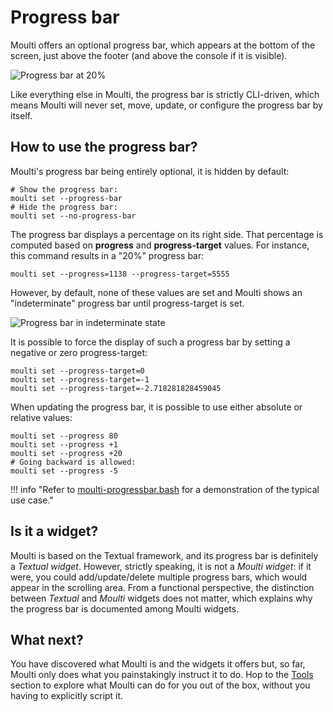 # Progress bar

Moulti offers an optional progress bar, which appears at the bottom of the screen, just above the footer (and above the
console if it is visible).

![Progress bar at 20%](assets/images/progressbar.svg)

Like everything else in Moulti, the progress bar is strictly CLI-driven, which means Moulti will never set, move,
update, or configure the progress bar by itself.

## How to use the progress bar?

Moulti's progress bar being entirely optional, it is hidden by default:

```shell
# Show the progress bar:
moulti set --progress-bar
# Hide the progress bar:
moulti set --no-progress-bar
```

The progress bar displays a percentage on its right side. That percentage is computed based on **progress** and
**progress-target** values. For instance, this command results in a "20%" progress bar:

```shell
moulti set --progress=1138 --progress-target=5555
```

However, by default, none of these values are set and Moulti shows an "indeterminate" progress bar until progress-target
is set.

![Progress bar in indeterminate state](assets/images/progressbar-indeterminate.svg)


It is possible to force the display of such a progress bar by setting a negative or zero progress-target:

```shell
moulti set --progress-target=0
moulti set --progress-target=-1
moulti set --progress-target=-2.718281828459045
```

When updating the progress bar, it is possible to use either absolute or relative values:

```shell
moulti set --progress 80
moulti set --progress +1
moulti set --progress +20
# Going backward is allowed:
moulti set --progress -5
```

!!! info "Refer to [moulti-progressbar.bash](https://github.com/xavierog/moulti/blob/master/examples/moulti-progressbar.bash) for a demonstration of the typical use case."

## Is it a widget?

Moulti is based on the Textual framework, and its progress bar is definitely a _Textual widget_.
However, strictly speaking, it is not a _Moulti widget_: if it were, you could add/update/delete multiple progress bars, which would appear in the scrolling area.
From a functional perspective, the distinction between _Textual_ and _Moulti_ widgets does not matter, which explains why the progress bar is documented among Moulti widgets.

## What next?

You have discovered what Moulti is and the widgets it offers but, so far, Moulti only does what you painstakingly instruct it to do.
Hop to the [Tools](tools.md) section to explore what Moulti can do for you out of the box, without you having to explicitly script it.
